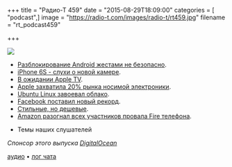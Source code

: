 +++
title = "Радио-Т 459"
date = "2015-08-29T18:09:00"
categories = [ "podcast",]
image = "https://radio-t.com/images/radio-t/rt459.jpg"
filename = "rt_podcast459"

+++

![](https://radio-t.com/images/radio-t/rt459.jpg)

* [Разблокирование Android жестами не безопасно](http://www.engadget.com/2015/08/22/android-lock-pattern-research/).
* [iPhone 6S - слухи о новой камере](http://petapixel.com/2015/08/28/iphone-6s-camera-will-shoot-12mp-photos-and-4k-videos-report-says/).
* [В ожидании Apple TV](http://social.techcrunch.com/2015/08/27/apple-is-about-to-lay-down-its-tv-cards/).
* [Apple захватила 20% рынка носимой электроники](http://geektimes.ru/post/260988/).
* [​Ubuntu Linux завоевал облако](http://www.zdnet.com/article/ubuntu-linux-continues-to-rule-the-cloud/).
* [Facebook поставил новый рекорд](http://www.theguardian.com/technology/2015/aug/27/facebook-1bn-users-day-mark-zuckerberg).
* [Стильные, но дешевые](http://www.engadget.com/2015/08/26/obi-worldphones/).
* [Amazon разогнал всех участников провала Fire телефона](http://www.cnet.com/news/amazon-reportedly-laying-off-engineers-after-fire-phone-flameout/).
- Темы наших слушателей

_Спонсор этого выпуска [DigitalOcean](https://www.digitalocean.com)_

[аудио](http://cdn.radio-t.com/rt_podcast459.mp3) • [лог чата](http://chat.radio-t.com/logs/radio-t-459.html)
<audio src="http://cdn.radio-t.com/rt_podcast459.mp3" preload="none"></audio>